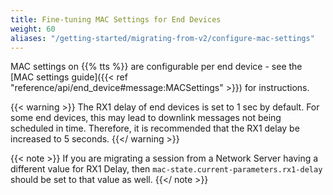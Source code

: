 ```yaml
---
title: Fine-tuning MAC Settings for End Devices
weight: 60
aliases: "/getting-started/migrating-from-v2/configure-mac-settings"
---
```


MAC settings on {{% tts %}} are configurable per end device - see the [MAC settings guide]({{< ref "reference/api/end_device#message:MACSettings" >}}) for instructions.

{{< warning >}} The RX1 delay of end devices is set to 1 sec by default. For some end devices, this may lead to downlink messages not being scheduled in time. Therefore, it is recommended that the RX1 delay be increased to 5 seconds. {{</ warning >}} 

{{< note >}} If you are migrating a session from a Network Server having a different value for RX1 Delay, then `mac-state.current-parameters.rx1-delay` should be set to that value as well. {{</ note >}}
